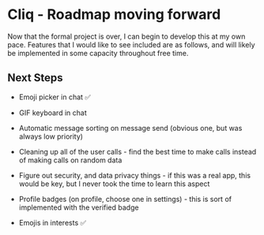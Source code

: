 # Cliq - Roadmap moving forward

Now that the formal project is over, I can begin to develop this at my own pace. Features that I would like to see included are as follows, and will likely be implemented in some capacity throughout free time.

## Next Steps

- Emoji picker in chat ✅

- GIF keyboard in chat

- Automatic message sorting on message send (obvious one, but was always low priority)

- Cleaning up all of the user calls - find the best time to make calls instead of making calls on random data

- Figure out security, and data privacy things - if this was a real app, this would be key, but I never took the time to learn this aspect

- Profile badges (on profile, choose one in settings) - this is sort of implemented with the verified badge

- Emojis in interests ✅

